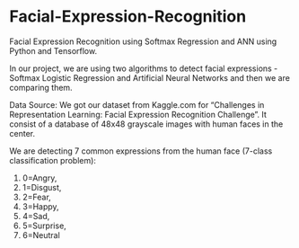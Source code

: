 # Facial-Expression-Recognition
Facial Expression Recognition using Softmax Regression and ANN using Python and Tensorflow.

In our project, we are using two algorithms to detect facial expressions - Softmax Logistic Regression and Artificial Neural Networks and then we are comparing them.

Data Source: We got our dataset from Kaggle.com for “Challenges in Representation Learning:
Facial Expression Recognition Challenge”. It consist of a database of 48x48 grayscale images with human faces in the center.

We are detecting 7 common expressions from the human face (7-class classification problem):
1. 0=Angry,
2. 1=Disgust,
3. 2=Fear,
4. 3=Happy,
5. 4=Sad,
6. 5=Surprise,
7. 6=Neutral
